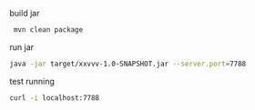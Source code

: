 
build jar
```bash
 mvn clean package
```

run jar

```bash
java -jar target/xxvvv-1.0-SNAPSHOT.jar --server.port=7788
```

test running
```bash
curl -i localhost:7788
```


